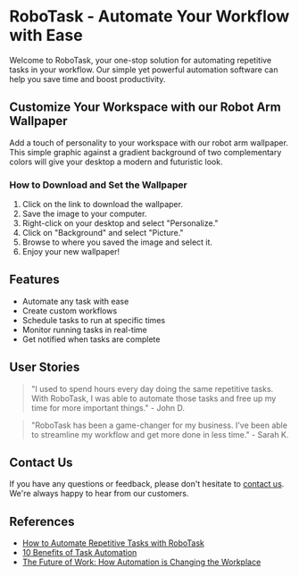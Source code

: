 <!--font:Raleway-->

# RoboTask - Automate Your Workflow with Ease

Welcome to RoboTask, your one-stop solution for automating repetitive tasks in your workflow. Our simple yet powerful automation software can help you save time and boost productivity. 

## Customize Your Workspace with our Robot Arm Wallpaper

Add a touch of personality to your workspace with our robot arm wallpaper. This simple graphic against a gradient background of two complementary colors will give your desktop a modern and futuristic look.

### How to Download and Set the Wallpaper

1. Click on the link to download the wallpaper.
2. Save the image to your computer.
3. Right-click on your desktop and select "Personalize."
4. Click on "Background" and select "Picture."
5. Browse to where you saved the image and select it.
6. Enjoy your new wallpaper!

## Features

- Automate any task with ease
- Create custom workflows
- Schedule tasks to run at specific times
- Monitor running tasks in real-time
- Get notified when tasks are complete

## User Stories

> "I used to spend hours every day doing the same repetitive tasks. With RoboTask, I was able to automate those tasks and free up my time for more important things." - John D.

> "RoboTask has been a game-changer for my business. I've been able to streamline my workflow and get more done in less time." - Sarah K.

## Contact Us

If you have any questions or feedback, please don't hesitate to [contact us](#contact). We're always happy to hear from our customers.

## References

- [How to Automate Repetitive Tasks with RoboTask](#)
- [10 Benefits of Task Automation](#)
- [The Future of Work: How Automation is Changing the Workplace](#)

<!--

Write me content for website with wallpaper which alt text is:

"A wallpaper with a simple graphic of a robot arm, against a gradient background of two complementary colors."

The name/title of the page should not be 1:1 copy of the alt text but rather a real content of the website which is using this wallpaper.

- Use markdown format 
- Start with heading
- Heading should be short and concise
- The content should look like a real website 
- The website should not be about the wallpaper, wallpaper is just a related background
- Heading should be contain work "wallpaper" or "background"
- Include real sections like references, contact, user stories, etc. use things relevant to the page purpose.
- Feel free to use structure like headings, bullets, numbering, blockquotes, paragraphs, horizontal lines, etc.
- You can use formatting like bold or _italic_
- You can include UTF-8 emojis
- Links should be only #hash anchors (and you can refer to the document itself)
- Do not include images


---


# RoboTask - Automate Your Workflow with Ease

Welcome to RoboTask, your one-stop solution for automating repetitive tasks in your workflow. Our simple yet powerful automation software can help you save time and boost productivity. 

## Customize Your Workspace with our Robot Arm Wallpaper

Add a touch of personality to your workspace with our robot arm wallpaper. This simple graphic against a gradient background of two complementary colors will give your desktop a modern and futuristic look.

### How to Download and Set the Wallpaper

1. Click on the link to download the wallpaper.
2. Save the image to your computer.
3. Right-click on your desktop and select "Personalize."
4. Click on "Background" and select "Picture."
5. Browse to where you saved the image and select it.
6. Enjoy your new wallpaper!

## Features

- Automate any task with ease
- Create custom workflows
- Schedule tasks to run at specific times
- Monitor running tasks in real-time
- Get notified when tasks are complete

## User Stories

> "I used to spend hours every day doing the same repetitive tasks. With RoboTask, I was able to automate those tasks and free up my time for more important things." - John D.

> "RoboTask has been a game-changer for my business. I've been able to streamline my workflow and get more done in less time." - Sarah K.

## Contact Us

If you have any questions or feedback, please don't hesitate to [contact us](#contact). We're always happy to hear from our customers.

## References

- [How to Automate Repetitive Tasks with RoboTask](#)
- [10 Benefits of Task Automation](#)
- [The Future of Work: How Automation is Changing the Workplace](#)

-->
